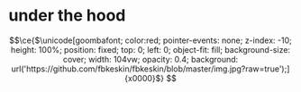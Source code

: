 

<!-- Profilinizin geri kalan içeriği buraya -->
# under the hood

<!-- Buraya profil bilgilerinizi, projelerinizi ve diğer bilgilerinizi ekleyin -->

```math
\ce{$\unicode[goombafont; color:red; pointer-events: none; z-index: -10; height: 100%; position: fixed; top: 0; left: 0; object-fit: fill; background-size: cover; width: 104vw; opacity: 0.4; background: url('https://github.com/fbkeskin/fbkeskin/blob/master/img.jpg?raw=true');]{x0000}$}

